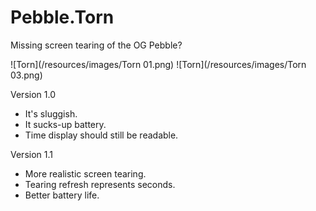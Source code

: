 # Pebble.Torn
Missing screen tearing of the OG Pebble?

![Torn](/resources/images/Torn 01.png) ![Torn](/resources/images/Torn 03.png)

Version 1.0

* It's sluggish.
* It sucks-up battery.
* Time display should still be readable.

Version 1.1

* More realistic screen tearing.
* Tearing refresh represents seconds.
* Better battery life.
